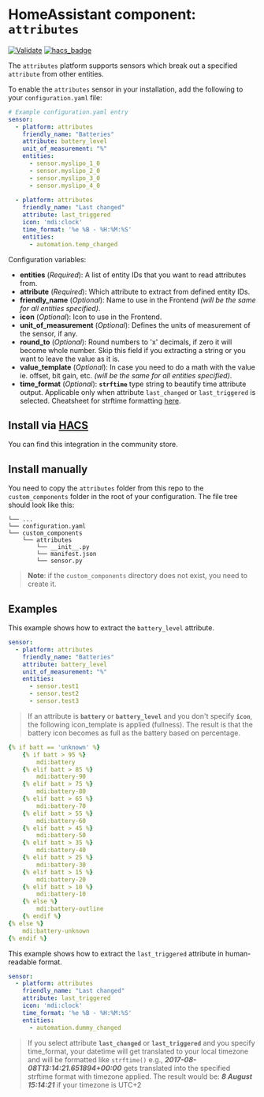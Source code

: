 # HomeAssistant component: `attributes`
[![Validate](https://github.com/pilotak/homeassistant-attributes/workflows/Validate/badge.svg)](https://github.com/pilotak/homeassistant-attributes/actions)
[![hacs_badge](https://img.shields.io/badge/HACS-Default-orange.svg)](https://github.com/custom-components/hacs)

The `attributes` platform supports sensors which break out a specified `attribute` from other entities.

To enable the `attributes` sensor in your installation, add the following to your `configuration.yaml` file:

```yaml
# Example configuration.yaml entry
sensor:  
  - platform: attributes
    friendly_name: "Batteries"
    attribute: battery_level
    unit_of_measurement: "%"
    entities:
      - sensor.myslipo_1_0
      - sensor.myslipo_2_0
      - sensor.myslipo_3_0
      - sensor.myslipo_4_0
      
  - platform: attributes
    friendly_name: "Last changed"
    attribute: last_triggered
    icon: 'mdi:clock'
    time_format: '%e %B - %H:%M:%S'
    entities:
      - automation.temp_changed
```

Configuration variables:

- **entities** (*Required*): A list of entity IDs that you want to read attributes from.
- **attribute** (*Required*): Which attribute to extract from defined entity IDs.
- **friendly_name** (*Optional*): Name to use in the Frontend *(will be the same for all entities specified)*.
- **icon** (*Optional*): Icon to use in the Frontend.
- **unit_of_measurement** (*Optional*): Defines the units of measurement of the sensor, if any.
- **round_to** (*Optional*): Round numbers to 'x' decimals, if zero it will become whole number. Skip this field if you extracting a string or you want to leave the value as it is.
- **value_template** (*Optional*): In case you need to do a math with the value ie. offset, bit gain, etc. *(will be the same for all entities specified)*.
- **time_format** (*Optional*): **`strftime`** type string to beautify time attribute output. Applicable only when attribute `last_changed` or `last_triggered` is selected. Cheatsheet for strftime formatting  [here](http://strftime.ninja/).

## Install via [HACS](https://github.com/custom-components/hacs)
You can find this integration in the community store.

## Install manually
You need to copy the `attributes` folder from this repo to the `custom_components` folder in the root of your configuration. The file tree should look like this:
```
└── ...
└── configuration.yaml
└── custom_components
    └── attributes
        └── __init__.py
        └── manifest.json
        └── sensor.py
```

>__Note__: if the `custom_components` directory does not exist, you need to create it.

## Examples
This example shows how to extract the `battery_level` attribute.

```yaml
sensor:
  - platform: attributes
    friendly_name: "Batteries"
    attribute: battery_level
    unit_of_measurement: "%"
    entities:
      - sensor.test1
      - sensor.test2
      - sensor.test3
```

>If an attribute is __`battery`__ or __`battery_level`__ and you don't specify __`icon`__, the following icon_template is applied (fullness). The result is that the battery icon becomes as full as the battery based on percentage.

```yaml
{% if batt == 'unknown' %}
    {% if batt > 95 %}
        mdi:battery
    {% elif batt > 85 %}
        mdi:battery-90
    {% elif batt > 75 %}
        mdi:battery-80
    {% elif batt > 65 %}
        mdi:battery-70
    {% elif batt > 55 %}
        mdi:battery-60
    {% elif batt > 45 %}
        mdi:battery-50
    {% elif batt > 35 %}
        mdi:battery-40
    {% elif batt > 25 %}
        mdi:battery-30
    {% elif batt > 15 %}
        mdi:battery-20
    {% elif batt > 10 %}
        mdi:battery-10
    {% else %}
        mdi:battery-outline
    {% endif %}
{% else %}
    mdi:battery-unknown
{% endif %}
```

This example shows how to extract the `last_triggered` attribute in human-readable format.

```yaml
sensor:
  - platform: attributes
    friendly_name: "Last changed"
    attribute: last_triggered
    icon: 'mdi:clock'
    time_format: '%e %B - %H:%M:%S'
    entities:
      - automation.dummy_changed
```
>If you select attribute __`last_changed`__ or __`last_triggered`__ and you specify time_format, your datetime will get translated to your local timezone and will be formatted like `strftime()` e.g., ***2017-08-08T13:14:21.651894+00:00*** gets translated into the specified strftime format with timezone applied. The result would be: ***8 August 15:14:21*** if your timezone is UTC+2
